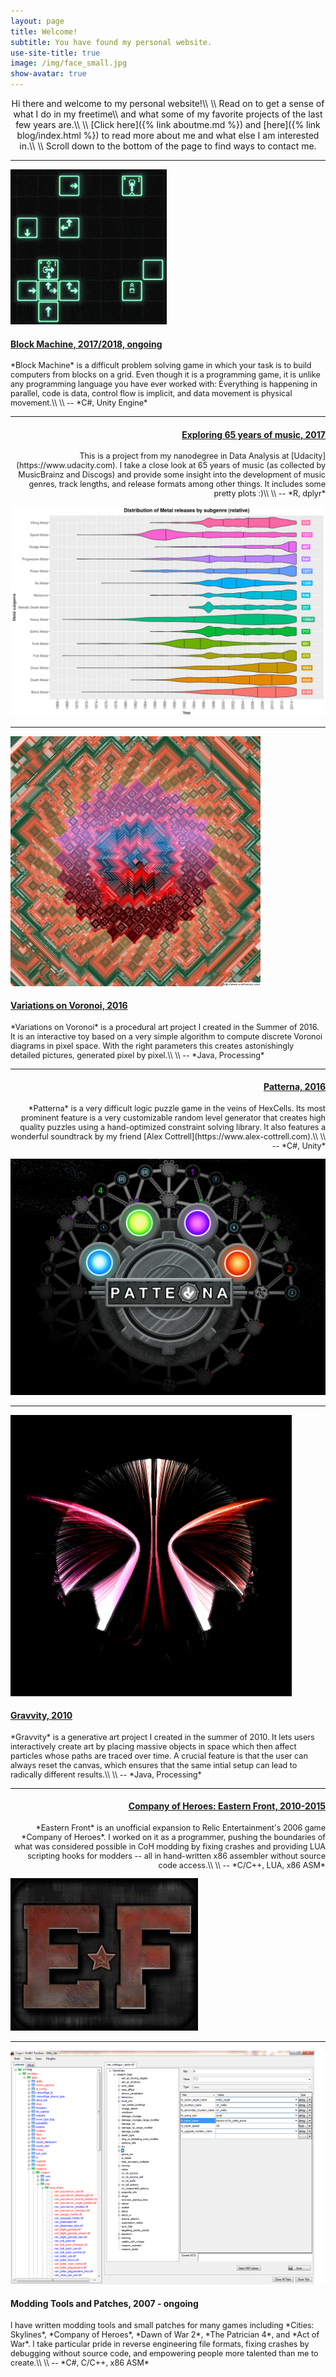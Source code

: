 ```yaml
---
layout: page
title: Welcome!
subtitle: You have found my personal website.
use-site-title: true
image: /img/face_small.jpg
show-avatar: true
---
```



<div style="text-align: center;">
<p markdown="1">
Hi there and welcome to my personal website!\\
\\
Read on to get a sense of what I do in my freetime\\
and what some of my favorite projects of the last few years are.\\
\\
[Click here]({% link aboutme.md %}) and [here]({% link blog/index.html %}) to read more about me and what else I am interested in.\\
\\
Scroll down to the bottom of the page to find ways to contact me.
</p>
</div>

---

<div class="flexbox">
  <div class="flexleft">
    <a href="http://kerntief.com">
      <img src="img/projects/blockmachine.gif"/>
    </a>
  </div>
  <div style="flex-basis: 100%;">
    <h4 style="text-align: left">
      <a href="http://kerntief.com">
        Block Machine, 2017/2018, ongoing
      </a>
    </h4>
    <p markdown="1" style="font-size: .9em; text-align: left; ">
    *Block Machine* is a difficult problem solving game in which your task is to build computers from blocks on a grid. Even though it is a programming game, it is unlike any programming language you have ever worked with: Everything is happening in parallel, code is data, control flow is implicit, and data movement is physical movement.\\
    \\
    -- *C#, Unity Engine*
    </p>
  </div>
</div>

---

<div class="flexbox">
  <div style="flex-basis: 100%; text-align: justify">
    <h4 style="text-align: right">
      <a href="{{ "2018-02-03-music-data" | post_url }}">
        Exploring 65 years of music, 2017
      </a>
    </h4>
    <p markdown="1" style="font-size: .9em; text-align: right; ">
    This is a project from my nanodegree in Data Analysis at [Udacity](https://www.udacity.com). I take a close look at 65 years of music (as collected by MusicBrainz and Discogs) and provide some insight into the development of music genres, track lengths, and release formats among other things. It includes some pretty plots :)\\
    \\
    -- *R, dplyr*
    </p>
  </div>
  <div class="flexright">
    <a href="{{ "2018-02-03-music-data" | post_url }}">
      <img src="img/2018-02-03-music-data/15-metal-violin-relative.png"/>
    </a>
  </div>
</div>

---

<div class="flexbox">
  <div class="flexleft">
    <a href="pages/variations-on-voronoi">
      <img src="img/variations-on-voronoi/eyes-small.png"/>
    </a>
  </div>
  <div style="flex-basis: 100%;">
    <h4 style="text-align: left">
      <a href="pages/variations-on-voronoi">
        Variations on Voronoi, 2016
      </a>
    </h4>
    <p markdown="1" style="font-size: .9em; text-align: left; ">
    *Variations on Voronoi* is a procedural art project I created in the Summer of 2016. It is an interactive toy based on a very simple algorithm to compute discrete Voronoi diagrams in pixel space. With the right parameters this creates astonishingly detailed pictures, generated pixel by pixel.\\
    \\
    -- *Java, Processing*
    </p>
  </div>
</div>

---

<div class="flexbox">
  <div style="flex-basis: 100%; text-align: justify">
    <h4 style="text-align: right">
      <a href="http://www.kerntief.com">
        Patterna, 2016
      </a>
    </h4>
    <p markdown="1" style="font-size: .9em; text-align: right; ">
    *Patterna* is a very difficult logic puzzle game in the veins of HexCells. Its most prominent feature is a very customizable random level generator that creates high quality puzzles using a hand-optimized constraint solving library. It also features a wonderful soundtrack by my friend [Alex Cottrell](https://www.alex-cottrell.com).\\
    \\
    -- *C#, Unity*
    </p>
  </div>
  <div class="flexright">
    <a href="http://www.kerntief.com">
      <img src="img/projects/patterna.png"/>
    </a>
  </div>
</div>

---

<div class="flexbox">
  <div class="flexleft">
    <a href="pages/gravvity">
      <img src="img/gravvity/butterfly.png"/>
    </a>
  </div>
  <div style="flex-basis: 100%;">
    <h4 style="text-align: left">
      <a href="pages/gravvity">
        Gravvity, 2010
      </a>
    </h4>
    <p markdown="1" style="font-size: .9em; text-align: left; ">
    *Gravvity* is a generative art project I created in the summer of 2010. It lets users interactively create art by placing massive objects in space which then affect particles whose paths are traced over time. A crucial feature is that the user can always reset the canvas, which ensures that the same intial setup can lead to radically different results.\\
    \\
    -- *Java, Processing*
    </p>
  </div>
</div>

---

<div class="flexbox">
  <div style="flex-basis: 100%; text-align: justify">
    <h4 style="text-align: right">
      <a href="https://www.easternfront.org"> 
        Company of Heroes: Eastern Front, 2010-2015
      </a>
    </h4>
    <p markdown="1" style="font-size: .9em; text-align: right; ">
    *Eastern Front* is an unofficial expansion to Relic Entertainment's 2006 game *Company of Heroes*. I worked on it as a programmer, pushing the boundaries of what was considered possible in CoH modding by fixing crashes and providing LUA scripting hooks for modders -- all in hand-written x86 assembler without source code access.\\
    \\
    -- *C/C++, LUA, x86 ASM*
    </p>
  </div>
  <div class="flexright">
    <a href="https://www.easternfront.org">
      <img src="img/projects/easternfront.jpg"/>
    </a>
  </div>
</div>

---

<div class="flexbox">
  <div class="flexleft">
    <img src="img/projects/toolbox.png"/>
  </div>
  <div style="flex-basis: 100%;">
    <h4 style="text-align: left">Modding Tools and Patches, 2007 - ongoing</h4>
    <p markdown="1" style="font-size: .9em; text-align: left; ">
    I have written modding tools and small patches for many games including *Cities: Skylines*, *Company of Heroes*, *Dawn of War 2*, *The Patrician 4*, and *Act of War*. I take particular pride in reverse engineering file formats, fixing crashes by debugging without source code, and empowering people more talented than me to create.\\
    \\
    -- *C#, C/C++, x86 ASM*
    </p>
  </div>
</div>